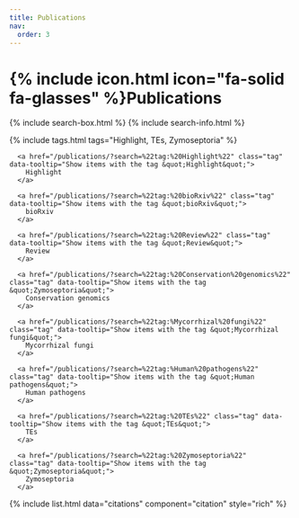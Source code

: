 ```yaml
---
title: Publications
nav:
  order: 3
---
```


# {% include icon.html icon="fa-solid fa-glasses" %}Publications

{% include search-box.html %}
{% include search-info.html %}

{% include tags.html tags="Highlight, TEs, Zymoseptoria" %}

<div class="tags" data-link="/publications/">
        
      <a href="/publications/?search=%22tag:%20Highlight%22" class="tag" data-tooltip="Show items with the tag &quot;Highlight&quot;">
        Highlight
      </a>
      
      <a href="/publications/?search=%22tag:%20bioRxiv%22" class="tag" data-tooltip="Show items with the tag &quot;bioRxiv&quot;">
        bioRxiv
      </a>

      <a href="/publications/?search=%22tag:%20Review%22" class="tag" data-tooltip="Show items with the tag &quot;Review&quot;">
        Review
      </a>

      <a href="/publications/?search=%22tag:%20Conservation%20genomics%22" class="tag" data-tooltip="Show items with the tag &quot;Zymoseptoria&quot;">
        Conservation genomics
      </a>

      <a href="/publications/?search=%22tag:%Mycorrhizal%20fungi%22" class="tag" data-tooltip="Show items with the tag &quot;Mycorrhizal fungi&quot;">
        Mycorrhizal fungi
      </a>

      <a href="/publications/?search=%22tag:%Human%20pathogens%22" class="tag" data-tooltip="Show items with the tag &quot;Human pathogens&quot;">
        Human pathogens
      </a>

      <a href="/publications/?search=%22tag:%20TEs%22" class="tag" data-tooltip="Show items with the tag &quot;TEs&quot;">
        TEs
      </a>

      <a href="/publications/?search=%22tag:%20Zymoseptoria%22" class="tag" data-tooltip="Show items with the tag &quot;Zymoseptoria&quot;">
        Zymoseptoria
      </a>
    
  </div>

{% include list.html data="citations" component="citation" style="rich" %}

